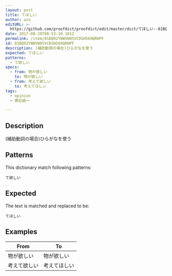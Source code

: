 ```yaml
---
layout: post
title: てほしい
author: azu
editURL: >-
  https://github.com/proofdict/proofdict/edit/master/dict/てほしい--01BQ92YWWVW05VCDSH569QRHPF.yml
date: 2017-08-20T08:53:10.101Z
permalink: /item/01BQ92YWWVW05VCDSH569QRHPF
id: 01BQ92YWWVW05VCDSH569QRHPF
description: (補助動詞の場合)ひらがなを使う
expected: てほしい
patterns:
  - て欲しい
specs:
  - from: 物が欲しい
    to: 物が欲しい
  - from: 考えて欲しい
    to: 考えてほしい
tags:
  - opinion
  - 表記統一

---
```


## Description

(補助動詞の場合)ひらがなを使う

## Patterns

This dictionary match following patterns:

    て欲しい

## Expected

The text is matched and replaced to be:

    てほしい

## Examples

| From   | To     |
| ------ | ------ |
| 物が欲しい  | 物が欲しい  |
| 考えて欲しい | 考えてほしい |
